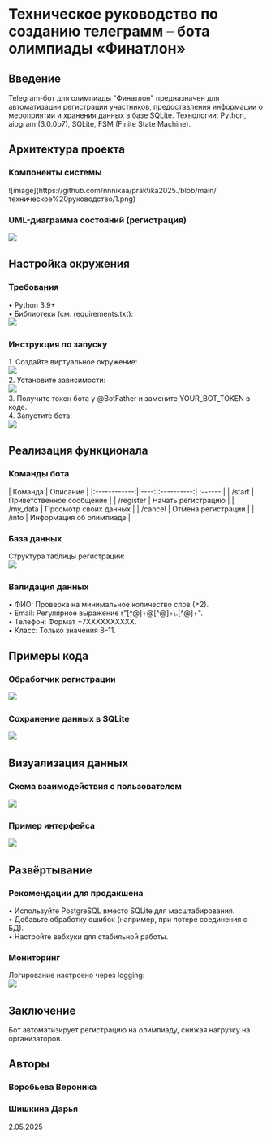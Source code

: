 <h1 align="left">Техническое руководство по созданию телеграмм – бота олимпиады «Финатлон»</h1>

<h2 align="left">Введение</h2>
Telegram-бот для олимпиады "Финатлон" предназначен для автоматизации регистрации участников, предоставления информации о мероприятии и хранения данных в базе SQLite.
Технологии: Python, aiogram (3.0.0b7), SQLite, FSM (Finite State Machine).

<h2 align="left">Архитектура проекта</h2>
<h3 align="left">Компоненты системы</h3>
![image](https://github.com/nnnikaa/praktika2025./blob/main/техническое%20руководство/1.png)


<h3 align="left">UML-диаграмма состояний (регистрация)</h3>
<img src="relative/path/in/repository/to/image.svg" width="128"/>

<h2 align="left">Настройка окружения</h2>
<h3 align="left">Требования</h3>
•	Python 3.9+ <br>
•	Библиотеки (см. requirements.txt):<br>
<img src="relative/path/in/repository/to/image.svg" width="128"/>

<h3 align="left">Инструкция по запуску</h3>
1.	Создайте виртуальное окружение: <br>
<img src="relative/path/in/repository/to/image.svg" width="128"/><br>
2.	Установите зависимости: <br>
<img src="relative/path/in/repository/to/image.svg" width="128"/><br>
3.	Получите токен бота у @BotFather и замените YOUR_BOT_TOKEN в коде.<br>
4.	Запустите бота:<br>
<img src="relative/path/in/repository/to/image.svg" width="128"/><br>

<h2 align="left">Реализация функционала</h2>
<h3 align="left">Команды бота</h3>

| Команда | Описание | 
|:------------:|:----:|:----------:| :------:|
| /start |	Приветственное сообщение |
| /register |	Начать регистрацию |
| /my_data |	Просмотр своих данных |
| /cancel |	Отмена регистрации |
| /info |	Информация об олимпиаде |

<h3 align="left">База данных</h3>
Структура таблицы регистрации:<br>
<img src="relative/path/in/repository/to/image.svg" width="128"/>

<h3 align="left">Валидация данных</h3>
•	ФИО: Проверка на минимальное количество слов (≥2).<br>
•	Email: Регулярное выражение r"[^@]+@[^@]+\.[^@]+".<br>
•	Телефон: Формат +7XXXXXXXXXX.<br>
•	Класс: Только значения 8–11.<br>

<h2 align="left">Примеры кода</h2>
<h3 align="left">Обработчик регистрации</h3>
<img src="relative/path/in/repository/to/image.svg" width="128"/>

<h3 align="left">Сохранение данных в SQLite</h3>
<img src="relative/path/in/repository/to/image.svg" width="128"/>

<h2 align="left">Визуализация данных</h2>
<h3 align="left">Схема взаимодействия с пользователем</h3>
<img src="relative/path/in/repository/to/image.svg" width="128"/>

<h3 align="left">Пример интерфейса</h3>
<img src="relative/path/in/repository/to/image.svg" width="128"/>

<h2 align="left">Развёртывание</h2>
<h3 align="left">Рекомендации для продакшена</h3>
•	Используйте PostgreSQL вместо SQLite для масштабирования.<br>
•	Добавьте обработку ошибок (например, при потере соединения с БД).<br>
•	Настройте вебхуки для стабильной работы.<br>

<h3 align="left">Мониторинг</h3>
Логирование настроено через logging:<br>
<img src="relative/path/in/repository/to/image.svg" width="128"/>

<h2 align="left">Заключение</h2>
Бот автоматизирует регистрацию на олимпиаду, снижая нагрузку на организаторов.

<h2 align="left">Авторы</h2>
<h3 align="left">Воробьева Вероника</h3>
<h3 align="left">Шишкина Дарья</h3>
2.05.2025
